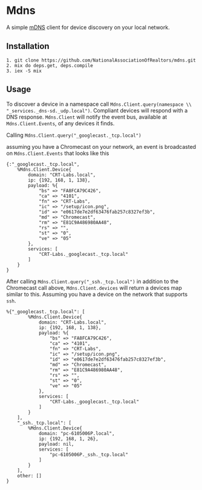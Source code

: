 # Mdns

A simple [mDNS](https://en.wikipedia.org/wiki/Multicast_DNS) client for device discovery on your local network.

## Installation

    1. git clone https://github.com/NationalAssociationOfRealtors/mdns.git
    2. mix do deps.get, deps.compile
    3. iex -S mix

## Usage
To discover a device in a namespace call `Mdns.Client.query(namespace \\ "_services._dns-sd._udp.local")`. Compliant devices will respond with a DNS response. `Mdns.Client` will notify the event bus, available at `Mdns.Client.Events`, of any devices it finds.

Calling `Mdns.Client.query("_googlecast._tcp.local")`

assuming you have a Chromecast on your network, an event is broadcasted on `Mdns.Client.Events` that looks like this

    {:"_googlecast._tcp.local",
        %Mdns.Client.Device{
            domain: "CRT-Labs.local",
            ip: {192, 168, 1, 138},
            payload: %{
                "bs" => "FA8FCA79C426",
                "ca" => "4101",
                "fn" => "CRT-Labs",
                "ic" => "/setup/icon.png",
                "id" => "e0617de7e2df63476fab257c8327ef3b",
                "md" => "Chromecast",
                "rm" => "E81C9A486980AA48",
                "rs" => "",
                "st" => "0",
                "ve" => "05"
            },
            services: [
                "CRT-Labs._googlecast._tcp.local"
            ]
        }
    }

After calling `Mdns.Client.query("_ssh._tcp.local")` in addition to the Chromecast call above, `Mdns.Client.devices` will return a devices map similar to this. Assuming you have a device on the network that supports `ssh`.

    %{"_googlecast._tcp.local": [
            %Mdns.Client.Device{
                domain: "CRT-Labs.local",
                ip: {192, 168, 1, 138},
                payload: %{
                    "bs" => "FA8FCA79C426",
                    "ca" => "4101",
                    "fn" => "CRT-Labs",
                    "ic" => "/setup/icon.png",
                    "id" => "e0617de7e2df63476fab257c8327ef3b",
                    "md" => "Chromecast",
                    "rm" => "E81C9A486980AA48",
                    "rs" => "",
                    "st" => "0",
                    "ve" => "05"
                },
                services: [
                    "CRT-Labs._googlecast._tcp.local"
                ]
            }
        ],
        "_ssh._tcp.local": [
            %Mdns.Client.Device{
                domain: "pc-6105006P.local",
                ip: {192, 168, 1, 26},
                payload: nil,
                services: [
                    "pc-6105006P._ssh._tcp.local"
                ]
            }
        ],
        other: []
    }

